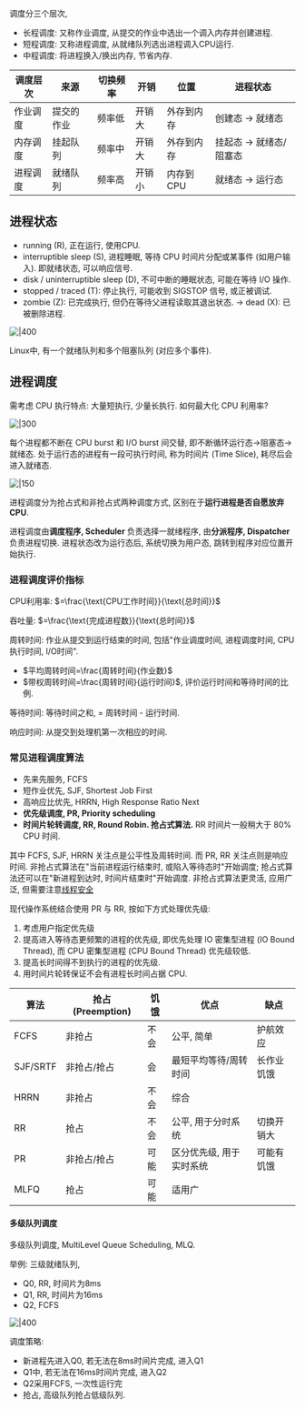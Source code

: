 调度分三个层次, 
- 长程调度: 又称作业调度, 从提交的作业中选出一个调入内存并创建进程.
- 短程调度: 又称进程调度, 从就绪队列选出进程调入CPU运行.
- 中程调度: 将进程换入/换出内存, 节省内存.

| 调度层次 | 来源       | 切换频率 | 开销   | 位置       | 进程状态              |
| -------- | ---------- | -------- | ------ | ---------- | --------------------- |
| 作业调度 | 提交的作业 | 频率低   | 开销大 | 外存到内存 | 创建态 -> 就绪态        |
| 内存调度 | 挂起队列   | 频率中   | 开销大 | 外存到内存 | 挂起态 -> 就绪态/阻塞态 |
| 进程调度 | 就绪队列   | 频率高   | 开销小 | 内存到CPU  | 就绪态 -> 运行态                      |

## 进程状态

- running (R), 正在运行, 使用CPU.
- interruptible sleep (S), 进程睡眠, 等待 CPU 时间片分配或某事件 (如用户输入). 即就绪状态, 可以响应信号.
- disk / uninterruptible sleep (D), 不可中断的睡眠状态, 可能在等待 I/O 操作.
- stopped / traced (T): 停止执行, 可能收到 SIGSTOP 信号, 或正被调试.
- zombie (Z): 已完成执行, 但仍在等待父进程读取其退出状态. -> dead (X): 已被删除进程.

![|400](../../attach/Pasted%20image%2020230619205635.avif)

Linux中, 有一个就绪队列和多个阻塞队列 (对应多个事件).

## 进程调度

需考虑 CPU 执行特点: 大量短执行, 少量长执行. 如何最大化 CPU 利用率?

![|300](../../attach/Pasted%20image%2020230619211332.avif)

每个进程都不断在 CPU burst 和 I/O burst 间交替, 即不断循环运行态->阻塞态->就绪态. 处于运行态的进程有一段可执行时间, 称为时间片 (Time Slice), 耗尽后会进入就绪态.

![|150](../../attach/Pasted%20image%2020230619211347.avif)

进程调度分为抢占式和非抢占式两种调度方式, 区别在于**运行进程是否自愿放弃CPU**. 

进程调度由**调度程序, Scheduler** 负责选择一就绪程序, 由**分派程序, Dispatcher** 负责进程切换. 进程状态改为运行态后, 系统切换为用户态, 跳转到程序对应位置开始执行.

### 进程调度评价指标

CPU利用率: $=\frac{\text{CPU工作时间}}{\text{总时间}}$

吞吐量: $=\frac{\text{完成进程数}}{\text{总时间}}$

周转时间: 作业从提交到运行结束的时间, 包括"作业调度时间, 进程调度时间, CPU执行时间, I/O时间".   
- $平均周转时间=\frac{周转时间}{作业数}$
- $带权周转时间=\frac{周转时间}{运行时间}$, 评价运行时间和等待时间的比例.

等待时间: 等待时间之和, = 周转时间 - 运行时间.

响应时间: 从提交到处理机第一次相应的时间. 

### 常见进程调度算法

- 先来先服务, FCFS
- 短作业优先, SJF, Shortest Job First
- 高响应比优先, HRRN, High Response Ratio Next
- **优先级调度, PR, Priority scheduling**
- **时间片轮转调度, RR, Round Robin. 抢占式算法.** RR 时间片一般稍大于 80% CPU 时间.

其中 FCFS, SJF, HRRN 关注点是公平性及周转时间. 而 PR, RR 关注点则是响应时间. 非抢占式算法在"当前进程运行结束时, 或陷入等待态时"开始调度; 抢占式算法还可以在"新进程到达时, 时间片结束时"开始调度. 非抢占式算法更灵活, 应用广泛, 但需要注意[线程安全](进程同步与互斥.md)

现代操作系统结合使用 PR 与 RR, 按如下方式处理优先级: 
1. 考虑用户指定优先级
2. 提高进入等待态更频繁的进程的优先级, 即优先处理 IO 密集型进程 (IO Bound Thread), 而 CPU 密集型进程 (CPU Bound Thread) 优先级较低.
3. 提高长时间得不到执行的进程的优先级.
4. 用时间片轮转保证不会有进程长时间占据 CPU.

| 算法     | 抢占 (Preemption)        | 饥饿 | 优点                     | 缺点       |
| -------- | ----------- | ---- | ------------------------ | ---------- |
| FCFS     | 非抢占      | 不会 | 公平, 简单               | 护航效应   |
| SJF/SRTF | 非抢占/抢占      | 会   | 最短平均等待/周转时间    | 长作业饥饿 |
| HRRN     | 非抢占      | 不会 | 综合                     |            |
| RR       | 抢占        | 不会 | 公平, 用于分时系统       | 切换开销大 |
| PR       | 非抢占/抢占 | 可能 | 区分优先级, 用于实时系统 | 可能有饥饿 |
| MLFQ     | 抢占        | 可能 | 适用广                   |            |

#### 多级队列调度

多级队列调度, MultiLevel Queue Scheduling, MLQ.

举例: 三级就绪队列,
- Q0, RR, 时间片为8ms
- Q1, RR, 时间片为16ms
- Q2, FCFS

![|400](../../attach/Pasted%20image%2020230619230013.avif)

调度策略:
- 新进程先进入Q0, 若无法在8ms时间片完成, 进入Q1
- Q1中, 若无法在16ms时间片完成, 进入Q2
- Q2采用FCFS, 一次性运行完
- 抢占, 高级队列抢占低级队列.
